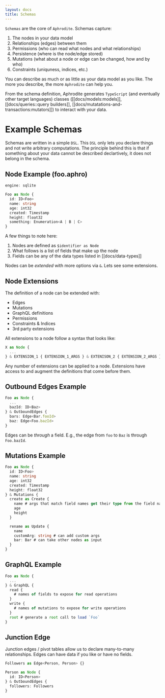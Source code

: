 ```yaml
---
layout: docs
title: Schemas
---
```


`Schemas` are the core of `Aphrodite`. Schemas capture:

1. The nodes in your data model
2. Relationships (edges) between them
3. Permissions (who can read what nodes and what relationships)
4. Persistence (where is the node/edge stored)
5. Mutations (what about a node or edge can be changed, how and by who)
6. Constraints (uniquness, indices, etc.)

You can describe as much or as little as your data model as you like. The more you describe, the more `Aphrodite` can help you.

From the schema definition, Aphrodite generates `TypeScript` (and eventually other target languages) classes ([[docs/models:models]], [[docs/queries::query builders]], [[docs/mutatations-and-transactions:mutators]]) to interact with your data.

# Example Schemas

Schemas are written in a simple `DSL`. This `DSL` only lets you declare things and not write arbitrary computations. The principle behind this is that if something about your data cannot be described declartively, it does not belong in the schema.

## Node Example (foo.aphro)

```typescript
engine: sqlite

Foo as Node {
  id: ID<Foo>
  name: string
  age: int32
  created: Timestamp
  height: float32
  something: Enumeration<A | B | C>
}
```

A few things to note here:
1. Nodes are defined as `$identifier as Node`
2. What follows is a list of fields that make up the node
3. Fields can be any of the data types listed in [[docs/data-types]]

Nodes can be _extended_ with more options via `&`. Lets see some extensions.

## Node Extensions

The definition of a node can be extended with:
- Edges
- Mutations
- GraphQL definitions
- Permissions
- Constraints & Indices
- 3rd party extensions

All extensions to a node follow a syntax that looks like:

```typescript
X as Node {
  ...
} & EXTENSION_1 { EXTENSION_1_ARGS } & EXTENISON_2 { EXTENSION_2_ARGS } & ...
```

Any number of extensions can be applied to a node. Extensions have access to and augment the definitions that come before them.

## Outbound Edges Example

```typescript
Foo as Node {
  ...
  bazId: ID<Baz>
} & OutboundEdges {
  bars: Edge<Bar.fooId>
  baz: Edge<Foo.bazId>
}
```

Edges can be _through_ a field. E.g., the edge from `foo` to `Baz` is through `Foo.bazId`.

## Mutations Example

```typescript
Foo as Node {
  id: ID<Foo>
  name: string
  age: int32
  created: Timestamp
  height: float32
} & Mutations {
  create as Create {
    name # args that match field names get their type from the field name
    age
    height
  }

  rename as Update {
    name
    customArg: string # can add custom args
    bar: Bar # can take other nodes as input
  }
}
```

## GraphQL Example

```typescript
Foo as Node {
  ...
} & GraphQL {
  read {
    # names of fields to expose for read operations
  }
  write {
    # names of mutations to expose for write operations
  }
  root # generate a root call to load `Foo`
}
```

## Junction Edge

Junction edges / pivot tables allow us to declare many-to-many relationships. Edges can have data if you like or have no fields.

```typescript
Followers as Edge<Person, Person> {}

Person as Node {
  id: ID<Person>
} & OutboundEdges {
  followers: Followers
}
```